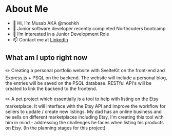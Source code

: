 # About Me

- 👋 Hi, I’m Musab AKA @moshkh 
- 🌱 Junior software developer recently completed Northcoders bootcamp
- 👀 I’m interested in a Junior Development Role
- 📫 Contact me at [LinkedIn](https://www.linkedin.com/in/musabhussain/)

## What am I upto right now

:pencil2: Creating a personal portfolio website with SvelteKit on the front-end and Express.js + PSQL on the backend. The website will include a personal blog, the entries will be saved on the PSQL database. RESTful API's will be created to link the backend to the frontend.

:pencil2: A pet project which essentially is a tool to help with listing on the Etsy marketplace. It will interface with the Etsy API and improve the workflow for sellers to update / create new listings. My dad has an online business and he sells on different marketplaces including Etsy, I'm creating this tool with him in mind - addressing the challenges he faces when listing his products on Etsy. (In the planning stages for this project)

<!---
moshkh/moshkh is a ✨ special ✨ repository because its `README.md` (this file) appears on your GitHub profile.
You can click the Preview link to take a look at your changes.
--->
